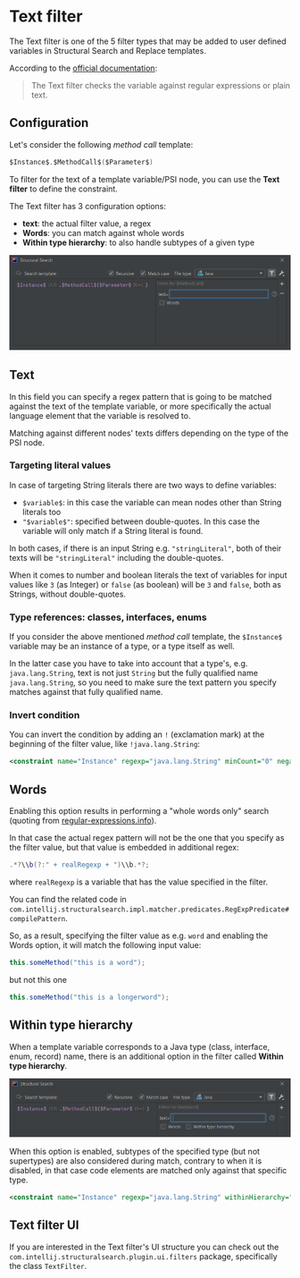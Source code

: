 # Text filter

The Text filter is one of the 5 filter types that may be added to user defined variables in Structural Search and Replace templates.

According to the [official documentation](https://www.jetbrains.com/help/idea/search-templates.html#text_filter):
> The Text filter checks the variable against regular expressions or plain text.

## Configuration

Let's consider the following *method call* template:

```java
$Instance$.$MethodCall$($Parameter$)
```

To filter for the text of a template variable/PSI node, you can use the **Text filter** to define the constraint.

The Text filter has 3 configuration options:
- **text**: the actual filter value, a regex
- **Words**: you can match against whole words
- **Within type hierarchy**: to also handle subtypes of a given type

![text-filter-configuration-MethocCall](images/48-text-filter-configuration-methodcall.png)

## Text

In this field you can specify a regex pattern that is going to be matched against the text of the template variable, or more specifically
the actual language element that the variable is resolved to.

Matching against different nodes' texts differs depending on the type of the PSI node.

### Targeting literal values

In case of targeting String literals there are two ways to define variables:
- `$variable$`: in this case the variable can mean nodes other than String literals too
- `"$variable$"`: specified between double-quotes. In this case the variable will only match if a String literal is found.

In both cases, if there is an input String e.g. `"stringLiteral"`, both of their texts will be `"stringLiteral"` including the double-quotes.

When it comes to number and boolean literals the text of variables for input values like `3` (as Integer) or `false` (as boolean) will be
`3` and `false`, both as Strings, without double-quotes.

### Type references: classes, interfaces, enums

If you consider the above mentioned *method call* template, the `$Instance$` variable may be an instance of a type, or a type itself as well.

In the latter case you have to take into account that a type's, e.g. `java.lang.String`, text is not just `String` but the fully qualified name `java.lang.String`,
so you need to make sure the text pattern you specify matches against that fully qualified name.

### Invert condition

You can invert the condition by adding an `!` (exclamation mark) at the beginning of the filter value, like `!java.lang.String`:

```xml
<constraint name="Instance" regexp="java.lang.String" minCount="0" negateName="true" within="" contains="" />
```

## Words

Enabling this option results in performing a "whole words only" search (quoting from [regular-expressions.info](https://www.regular-expressions.info/wordboundaries.html)).

In that case the actual regex pattern will not be the one that you specify as the filter value, but that value is embedded in additional regex:

```java
.*?\\b(?:" + realRegexp + ")\\b.*?;
```

where `realRegexp` is a variable that has the value specified in the filter.  

You can find the related code in `com.intellij.structuralsearch.impl.matcher.predicates.RegExpPredicate#compilePattern`.

So, as a result, specifying the filter value as e.g. `word` and enabling the Words option, it will match the following input value:

```java
this.someMethod("this is a word");
```

but not this one

```java
this.someMethod("this is a longerword");
```

## Within type hierarchy

When a template variable corresponds to a Java type (class, interface, enum, record) name, there is an additional option in the filter called **Within type hierarchy**.

![text-filter-configuration-Instance](images/48-text-filter-configuration-instance.png)

When this option is enabled, subtypes of the specified type (but not supertypes) are also considered during match, contrary to when it is disabled, in that case
code elements are matched only against that specific type.

```xml
<constraint name="Instance" regexp="java.lang.String" withinHierarchy="true" minCount="0" within="" contains="" />
```

## Text filter UI

If you are interested in the Text filter's UI structure you can check out the `com.intellij.structuralsearch.plugin.ui.filters` package,
specifically the class `TextFilter`. 
